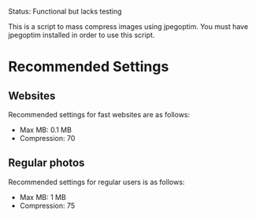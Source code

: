 Status: Functional but lacks testing

This is a script to mass compress images using jpegoptim. You must have jpegoptim installed in order to use this script.

# Recommended Settings
## Websites
Recommended settings for fast websites are as follows:
- Max MB: 0.1 MB
- Compression: 70
## Regular photos
Recommended settings for regular users is as follows:
- Max MB: 1 MB
- Compression: 75
